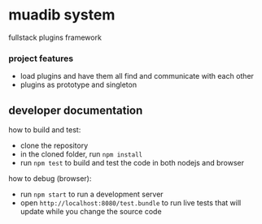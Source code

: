 # muadib system

fullstack plugins framework

### project features
 - load plugins and have them all find and communicate with each other
 - plugins as prototype and singleton

## developer documentation
how to build and test:
 - clone the repository
 - in the cloned folder, run `npm install`
 - run `npm test` to build and test the code in both nodejs and browser

how to debug (browser):
 - run `npm start` to run a development server
 - open `http://localhost:8080/test.bundle` to run live tests that will update while you change the source code

